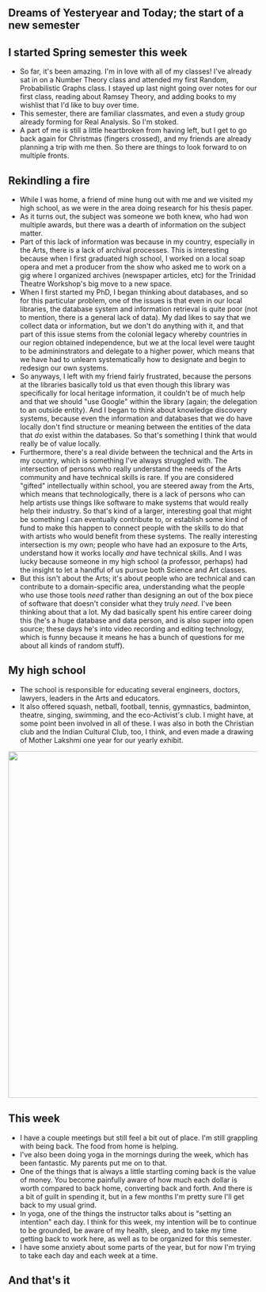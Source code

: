 ## Dreams of Yesteryear and Today; the start of a new semester

## I started Spring semester this week
- So far, it's been amazing. I'm in love with all of my classes! I've already sat in on a Number Theory class and attended my first 
Random, Probabilistic Graphs class. I stayed up last night going over notes for our first class, reading about Ramsey Theory, and adding books
to my wishlist that I'd like to buy over time. 
- This semester, there are familiar classmates, and even a study group already forming for Real Analysis. So I'm stoked. 
- A part of me is still a little heartbroken from having left, but I get to go back again for Christmas (fingers crossed), and my friends are already
planning a trip with me then. So there are things to look forward to on multiple fronts.


## Rekindling a fire
- While I was home, a friend of mine hung out with me and we visited my high school, as we were in the area doing research for his thesis paper.
- As it turns out, the subject was someone we both knew, who had won multiple awards, but there was a dearth of information on the subject matter.
- Part of this lack of information was because in my country, especially in the Arts, there is a lack of archival processes. This is interesting because
when I first graduated high school, I worked on a local soap opera and met a producer from the show who asked me to work on a gig where I organized archives
(newspaper articles, etc) for the Trinidad Theatre Workshop's big move to a new space.
- When I first started my PhD, I began thinking about databases, and so for this particular problem, one of the issues is that even in our local libraries,
the database system and information retrieval is quite poor (not to mention, there is a general lack of data). My dad likes to say that we collect data 
or information, but we don't do anything with it, and that part of this issue stems from the colonial legacy whereby countries in our region obtained 
independence, but we at the local level were taught to be admininstrators and delegate to a higher power, which means that we have had to unlearn systematically
how to designate and begin to redesign our own systems.
- So anyways, I left with my friend fairly frustrated, because the persons at the libraries basically told us that even though this library was specifically
for local heritage information, it couldn't be of much help and that we should "use Google" within the library (again; the delegation to an outside entity).
And I began to think about knowledge discovery systems, because even the information and databases that we do have locally don't find structure or meaning
between the entities of the data that *do* exist within the databases. So that's something I think that would really be of value locally.
- Furthermore, there's a real divide between the technical and the Arts in my country, which is something I've always struggled with. The intersection of 
persons who really understand the needs of the Arts community and have technical skills is rare. If you are considered "gifted" intellectually within
school, you are steered away from the Arts, which means that technologically, there is a lack of persons who can help artists use things like software
to make systems that would really help their industry. So that's kind of a larger, interesting goal that might be something I can eventually contribute to,
or establish some kind of fund to make this happen to connect people with the skills to do that with artists who would benefit from these systems.
The really interesting intersection is my own; people who have had an exposure to the Arts, understand how it works locally *and* have technical skills.
And I was lucky because someone in my high school (a professor, perhaps) had the insight to let a handful of us pursue both Science and Art classes.
- But this isn't about the Arts; it's about people who are technical and can contribute to a domain-specific area, understanding what the people who use
those tools *need* rather than designing an out of the box piece of software that doesn't consider what they truly *need*. I've been thinking about that
a lot. My dad basically spent his entire career doing this (he's a huge database and data person, and is also super into open source; these days he's into
video recording and editing technology, which is funny because it means he has a bunch of questions for me about all kinds of random stuff).

## My high school
- The school is responsible for educating several engineers, doctors, lawyers, leaders in the Arts and educators.
- It also offered squash, netball, football, tennis, gymnastics, badminton, theatre, singing, swimming, and the eco-Activist's club. I might have, at some point
been involved in all of these. I was also in both the Christian club and the Indian Cultural Club, too, I think, and even made a drawing of Mother Lakshmi
one year for our yearly exhibit.

<img src="/images/christmas22small/naps2022.png" width="700">

## This week
- I have a couple meetings but still feel a bit out of place. I'm still grappling with being back. The food from home is helping.
- I've also been doing yoga in the mornings during the week, which has been fantastic. My parents put me on to that.
- One of the things that is always a little startling coming back is the value of money. You become painfully aware of how much each dollar is worth
compared to back home, converting back and forth. And there is a bit of guilt in spending it, but in a few months I'm pretty sure I'll get back to
my usual grind.
- In yoga, one of the things the instructor talks about is "setting an intention" each day. I think for this week, my intention will be to continue
to be grounded, be aware of my health, sleep, and to take my time getting back to work here, as well as to be organized for this semester. 
- I have some anxiety about some parts of the year, but for now I'm trying to take each day and each week at a time.


## And that's it
